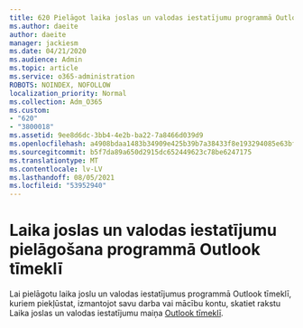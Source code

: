```yaml
---
title: 620 Pielāgot laika joslas un valodas iestatījumu programmā Outlook tīmeklī
ms.author: daeite
author: daeite
manager: jackiesm
ms.date: 04/21/2020
ms.audience: Admin
ms.topic: article
ms.service: o365-administration
ROBOTS: NOINDEX, NOFOLLOW
localization_priority: Normal
ms.collection: Adm_O365
ms.custom:
- "620"
- "3800018"
ms.assetid: 9ee8d6dc-3bb4-4e2b-ba22-7a8466d039d9
ms.openlocfilehash: a4908bdaa1483b34909e425b39b7a38433f8e193294085e63bf08b267d967424
ms.sourcegitcommit: b5f7da89a650d2915dc652449623c78be6247175
ms.translationtype: MT
ms.contentlocale: lv-LV
ms.lasthandoff: 08/05/2021
ms.locfileid: "53952940"
---
```

# <a name="adjust-time-zone-and-language-settings-in-outlook-on-the-web"></a>Laika joslas un valodas iestatījumu pielāgošana programmā Outlook tīmeklī

Lai pielāgotu laika joslu un valodas iestatījumus programmā Outlook tīmeklī, kuriem piekļūstat, izmantojot savu darba vai mācību kontu, skatiet rakstu Laika joslas un valodas iestatījumu maiņa [Outlook tīmeklī](https://support.office.com/article/65239869-12e7-4a9d-bca1-76b0ad7ce273d).
  